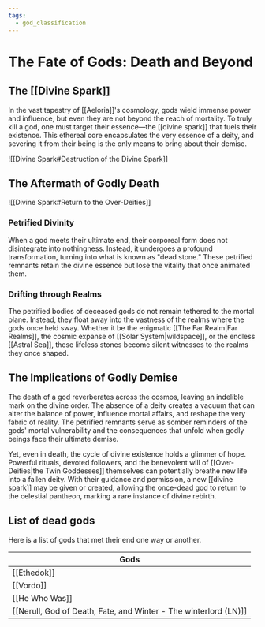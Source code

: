 ```yaml
---
tags:
  - god_classification
---
```

# The Fate of Gods: Death and Beyond

## The [[Divine Spark]]

In the vast tapestry of [[Aeloria]]'s cosmology, gods wield immense power and influence, but even they are not beyond the reach of mortality. To truly kill a god, one must target their essence—the [[divine spark]] that fuels their existence. This ethereal core encapsulates the very essence of a deity, and severing it from their being is the only means to bring about their demise.

![[Divine Spark#Destruction of the Divine Spark]]

## The Aftermath of Godly Death

![[Divine Spark#Return to the Over-Deities]]

### Petrified Divinity

When a god meets their ultimate end, their corporeal form does not disintegrate into nothingness. Instead, it undergoes a profound transformation, turning into what is known as "dead stone." These petrified remnants retain the divine essence but lose the vitality that once animated them.

### Drifting through Realms

The petrified bodies of deceased gods do not remain tethered to the mortal plane. Instead, they float away into the vastness of the realms where the gods once held sway. Whether it be the enigmatic [[The Far Realm|Far Realms]], the cosmic expanse of [[Solar System|wildspace]], or the endless [[Astral Sea]], these lifeless stones become silent witnesses to the realms they once shaped.

## The Implications of Godly Demise

The death of a god reverberates across the cosmos, leaving an indelible mark on the divine order. The absence of a deity creates a vacuum that can alter the balance of power, influence mortal affairs, and reshape the very fabric of reality. The petrified remnants serve as somber reminders of the gods' mortal vulnerability and the consequences that unfold when godly beings face their ultimate demise.

Yet, even in death, the cycle of divine existence holds a glimmer of hope. Powerful rituals, devoted followers, and the benevolent will of [[Over-Deities|the Twin Goddesses]] themselves can potentially breathe new life into a fallen deity. With their guidance and permission, a new [[divine spark]] may be given or created, allowing the once-dead god to return to the celestial pantheon, marking a rare instance of divine rebirth.


## List of dead gods

Here is a list of gods that met their end one way or another.

| Gods                                                             |
| ---------------------------------------------------------------- |
| [[Ethedok]]                                                      |
| [[Vordo]]                                                        |
| [[He Who Was]]                                                   |
| [[Nerull, God of Death, Fate, and Winter - The winterlord (LN)]] |

